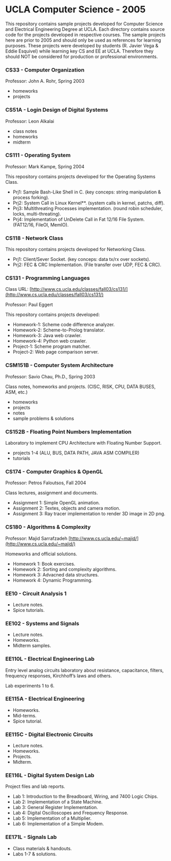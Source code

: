 # UCLA Computer Science - 2005

This repository contains sample projects developed for Computer Science and Electrical Engineering Degree at UCLA. Each directory contains source code for the projects developed in respective courses. The sample projects here are prior to 2005 and should only be used as references for learning purposes. These projects were developed by students (R. Javier Vega & Eddie Esquivel) while learning key CS and EE at UCLA. Therefore they should NOT be considered for production or professional environments.

### CS33 - Computer Organization

Professor: John A. Rohr, Spring 2003

- homeworks
- projects

### CS51A - Login Design of Digital Systems

Professor: Leon Alkalai

- class notes
- homeworks
- midterm


### CS111 - Operating System

Professor: Mark Kampe, Spring 2004

This repository contains projects developed for the Operating Systems Class.

* Prj1: Sample Bash-Like Shell in C. (key conceps: string manipulation & process forking).
* Prj2: System Call in Linux Kernel**. (system calls in kernel, patchs, diff).
* Prj3: Multithreating Processes implementation. (round robin scheduler, locks, multi-threating).
* Prj4: Implementation of UnDelete Call in Fat 12/16 File System. (FAT12/16, FileOI, MemIO).


### CS118 - Network Class

This repository contains projects developed for Networking Class.

* Prj1: Client/Sever Socket. (key conceps: data tx/rx over sockets).
* Prj2: FEC & CRC Implementation. (File transfer over UDP, FEC & CRC).


### CS131 - Programming Languages

Class URL: [http://www.cs.ucla.edu/classes/fall03/cs131/](http://www.cs.ucla.edu/classes/fall03/cs131/)

Professor: Paul Eggert

This repository contains projects developed:

* Homework-1: Scheme code difference analyzer.
* Homework-2: Scheme-to-Prolog translator.
* Homework-3: Java web crawler.
* Homework-4: Python web crawler.
* Project-1: Scheme program matcher.
* Project-2: Web page comparison server.


### CSM151B - Computer System Architecture

Professor: Savio Chau, Ph.D., Spring 2003

Class notes, homeworks and projects. (CISC, RISK, CPU, DATA BUSES, ASM, etc.)

- homeworks
- projects
- notes
- sample problems & solutions


### CS152B - Floating Point Numbers Implementation

Laboratory to implement CPU Architecture with Floating Number Support.

- projects 1-4 (ALU, BUS, DATA PATH, JAVA ASM COMPILER)
- tutorials


### CS174 - Computer Graphics & OpenGL

Professor: Petros Faloutsos, Fall 2004

Class lectures, assignment and documents.

* Assignment 1: Simple OpenGL animation.
* Assignment 2: Textes, objects and camera motion.
* Assignment 3: Ray tracer implementation to render 3D image in 2D png.


### CS180 - Algorithms & Complexity

Professor: Majid Sarrafzadeh
[http://www.cs.ucla.edu/~majid/](http://www.cs.ucla.edu/~majid/)


Homeworks and official solutions.

* Homework 1: Book exercises.
* Homework 2: Sorting and complexity algorithms.
* Homework 3: Advacned data structures.
* Homework 4: Dynamic Programming.


### EE10 - Circuit Analysis 1

- Lecture notes.
- Spice tutorials.


### EE102 - Systems and Signals

- Lecture notes.
- Homeworks.
- Midterm samples.


### EE110L - Electrical Engineering Lab

Entry level analog circuits laboratory about resistance, capacitance, filters, frequency responses, Kirchhoff’s laws and others.

Lab experiments 1 to 6.


### EE115A - Electrical Engineering

- Homeworks.
- Mid-terms.
- Spice tutorial.


### EE115C - Digital Electronic Circuits

- Lecture notes.
- Homeworks.
- Projects.
- Midterm.


### EE116L - Digital System Design Lab 

Project files and lab reports.

* Lab 1: Introduction to the Breadboard, Wiring, and 7400 Logic Chips.
* Lab 2: Implementation of a State Machine.
* Lab 3: General Register Implementation.
* Lab 4: Digital Oscilloscopes and Frequency Response.
* Lab 5: Implementation of a Multiplier.
* Lab 6: Implementation of a Simple Modem.


### EE171L - Signals Lab

- Class materials & handouts.
- Labs 1-7 & solutions.



